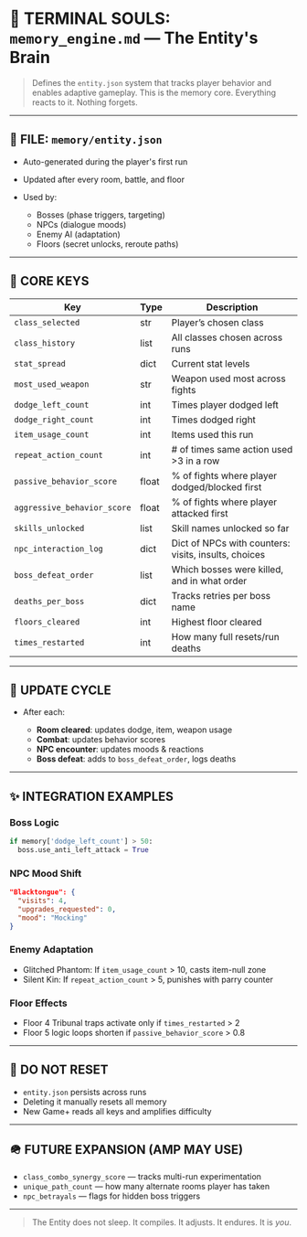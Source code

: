 # 🧠 TERMINAL SOULS: `memory_engine.md` — The Entity's Brain

> Defines the `entity.json` system that tracks player behavior and enables adaptive gameplay.
> This is the memory core. Everything reacts to it. Nothing forgets.

---

## 📂 FILE: `memory/entity.json`

* Auto-generated during the player's first run
* Updated after every room, battle, and floor
* Used by:

  * Bosses (phase triggers, targeting)
  * NPCs (dialogue moods)
  * Enemy AI (adaptation)
  * Floors (secret unlocks, reroute paths)

---

## 🧰 CORE KEYS

| Key                         | Type  | Description                                          |
| --------------------------- | ----- | ---------------------------------------------------- |
| `class_selected`            | str   | Player’s chosen class                                |
| `class_history`             | list  | All classes chosen across runs                       |
| `stat_spread`               | dict  | Current stat levels                                  |
| `most_used_weapon`          | str   | Weapon used most across fights                       |
| `dodge_left_count`          | int   | Times player dodged left                             |
| `dodge_right_count`         | int   | Times dodged right                                   |
| `item_usage_count`          | int   | Items used this run                                  |
| `repeat_action_count`       | int   | # of times same action used >3 in a row              |
| `passive_behavior_score`    | float | % of fights where player dodged/blocked first        |
| `aggressive_behavior_score` | float | % of fights where player attacked first              |
| `skills_unlocked`           | list  | Skill names unlocked so far                          |
| `npc_interaction_log`       | dict  | Dict of NPCs with counters: visits, insults, choices |
| `boss_defeat_order`         | list  | Which bosses were killed, and in what order          |
| `deaths_per_boss`           | dict  | Tracks retries per boss name                         |
| `floors_cleared`            | int   | Highest floor cleared                                |
| `times_restarted`           | int   | How many full resets/run deaths                      |

---

## 🔄 UPDATE CYCLE

* After each:

  * **Room cleared**: updates dodge, item, weapon usage
  * **Combat**: updates behavior scores
  * **NPC encounter**: updates moods & reactions
  * **Boss defeat**: adds to `boss_defeat_order`, logs deaths

---

## ✨ INTEGRATION EXAMPLES

### Boss Logic

```python
if memory['dodge_left_count'] > 50:
  boss.use_anti_left_attack = True
```

### NPC Mood Shift

```json
"Blacktongue": {
  "visits": 4,
  "upgrades_requested": 0,
  "mood": "Mocking"
}
```

### Enemy Adaptation

* Glitched Phantom: If `item_usage_count` > 10, casts item-null zone
* Silent Kin: If `repeat_action_count` > 5, punishes with parry counter

### Floor Effects

* Floor 4 Tribunal traps activate only if `times_restarted` > 2
* Floor 5 logic loops shorten if `passive_behavior_score` > 0.8

---

## 🚫 DO NOT RESET

* `entity.json` persists across runs
* Deleting it manually resets all memory
* New Game+ reads all keys and amplifies difficulty

---

## 🪖 FUTURE EXPANSION (AMP MAY USE)

* `class_combo_synergy_score` — tracks multi-run experimentation
* `unique_path_count` — how many alternate rooms player has taken
* `npc_betrayals` — flags for hidden boss triggers

---

> The Entity does not sleep. It compiles. It adjusts. It endures. It is *you*.
